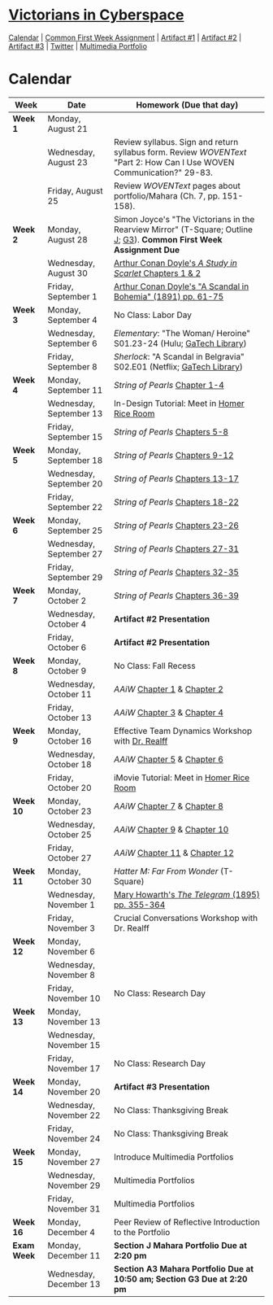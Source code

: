 <link rel="shortcut icon" href="https://kholterhoff.github.io/F17_ENG_1102/favicon.ico" type="image/x-icon">
<link rel="icon" href="https://kholterhoff.github.io/F17_ENG_1102/favicon.ico" type="image/x-icon">

<h1><a href="https://kholterhoff.github.io/F17_ENG_1102/Course_Description">Victorians in Cyberspace</a></h1>

<a href="https://kholterhoff.github.io/F17_ENG_1102/Victorians_In_Cyberspace">Calendar</a>  |  <a href="https://kholterhoff.github.io/F17_ENG_1102/Common_First_Week_Assignment">Common First Week Assignment</a> | <a href="https://kholterhoff.github.io/F17_ENG_1102/Artifact_1">Artifact #1</a> |  <a href="https://kholterhoff.github.io/F17_ENG_1102/Artifact_2">Artifact #2</a> |  <a href="https://kholterhoff.github.io/F17_ENG_1102/Artifact_3">Artifact #3</a> |  <a href="https://kholterhoff.github.io/F17_ENG_1102/Twitter">Twitter</a> | <a href="https://kholterhoff.github.io/F17_ENG_1102/Multimedia_Portfolio">Multimedia Portfolio</a>

<h1>Calendar</h1>

|Week|Date| Homework (Due that day)|
|----|--------------|----------------------------------------------|
|**Week 1**|Monday, August 21 | |
||Wednesday, August 23 |  Review syllabus. Sign and return syllabus form. Review _WOVENText_ "Part 2: How Can I Use WOVEN Communication?" 29-83. |
||Friday, August 25 | Review _WOVENText_ pages about portfolio/Mahara (Ch. 7, pp. 151-158). |
|**Week 2**|Monday, August 28 | Simon Joyce's "The Victorians in the Rearview Mirror" (T-Square; Outline <a href="https://docs.google.com/document/d/1VntWs25tWbgMRcnZuYJZUGfM7NaBPvOgSjOJUdWnzOs/edit?usp=sharing">J</a>; <a href="https://docs.google.com/document/d/1gx5quNbHNe5OaX4vDe7h20RK15QcPJeoTT4t6yAkiXQ/edit?usp=sharing">G3</a>). **Common First Week Assignment Due**|
||Wednesday, August 30 | <a href="http://bakerstreet.wikia.com/wiki/A_Study_in_Scarlet/Chapter_1">Arthur Conan Doyle's _A Study in Scarlet_ Chapters 1 & 2</a> |
||Friday, September 1 | <a href="https://books.google.com/books?id=83xHAAAAYAAJ&pg=PA61#v=onepage&q&f=false">Arthur Conan Doyle's "A Scandal in Bohemia" (1891) pp. 61-75</a> |
|**Week 3**|Monday, September 4	 |	No Class: Labor Day|
||Wednesday, September 6 | _Elementary_: "The Woman/ Heroine" S01.23-24 (Hulu; <a href="https://gatech-primo.hosted.exlibrisgroup.com/primo-explore/fulldisplay?docid=01GALI_GIT_ALMA21145328300002947&context=L&vid=01GALI_GIT&search_scope=Everything&tab=default_tab&lang=en_US">GaTech Library</a>) |
||Friday, September 8 | _Sherlock_: "A Scandal in Belgravia" S02.E01 (Netflix; <a href="https://gatech-primo.hosted.exlibrisgroup.com/primo-explore/fulldisplay?docid=01GALI_GIT_ALMA21132234930002947&context=L&vid=01GALI_GIT&search_scope=Everything&tab=default_tab&lang=en_US">GaTech Library</a>) |
|**Week 4**|Monday, September 11 | _String of Pearls_ <a href="http://www.salisburysquare.com/TSOP/content/TSOP.1850.UNC.chap.001.xml">Chapter 1-4</a>|
||Wednesday, September 13 | In-Design Tutorial: Meet in <a href="https://multimediagt.wordpress.com/">Homer Rice Room</a> |
||Friday, September 15 | _String of Pearls_ <a href="http://www.salisburysquare.com/TSOP/content/TSOP.1850.UNC.chap.005.xml">Chapters 5-8</a>|
|**Week 5**|Monday, September 18 | _String of Pearls_ <a href="http://www.salisburysquare.com/TSOP/content/TSOP.1850.UNC.chap.009.xml">Chapters 9-12</a>|
||Wednesday, September 20 |_String of Pearls_ <a href="http://www.salisburysquare.com/TSOP/content/TSOP.1850.UNC.chap.013.xml">Chapters 13-17</a> |
||Friday, September 22 |_String of Pearls_ <a href="http://www.salisburysquare.com/TSOP/content/TSOP.1850.UNC.chap.018.xml">Chapters 18-22</a>| 
|**Week 6**|Monday, September 25 |_String of Pearls_ <a href="http://www.salisburysquare.com/TSOP/content/TSOP.1850.UNC.chap.023.xml">Chapters 23-26</a> |
||Wednesday, September 27 | _String of Pearls_ <a href="http://www.salisburysquare.com/TSOP/content/TSOP.1850.UNC.chap.027.xml">Chapters 27-31</a>| 
||Friday, September 29 |_String of Pearls_ <a href="http://ia801407.us.archive.org/8/items/stringofpearls_0809_librivox/stringofpearls_32_unknown.mp3">Chapters 32-35</a> |
|**Week 7**|Monday, October 2 | _String of Pearls_ <a href="http://ia801407.us.archive.org/8/items/stringofpearls_0809_librivox/stringofpearls_36_unknown.mp3">Chapters 36-39</a> |
||Wednesday, October 4 | **Artifact #2 Presentation** | 
||Friday, October 6 | **Artifact #2 Presentation** |
|**Week 8**|Monday, October 9	| No Class: Fall Recess|
||Wednesday, October 11 | _AAiW_ <a href="https://medium.com/alice-s-adventures-in-wonderland/down-the-rabbit-hole-ee1794d9b469">Chapter 1</a> & <a href="https://medium.com/alice-s-adventures-in-wonderland/the-pool-of-tears-e03f2076c406">Chapter 2</a> |
||Friday, October 13 | _AAiW_ <a href="https://medium.com/alice-s-adventures-in-wonderland/a-caucus-race-and-a-long-tail-7bc3cc92d256">Chapter 3</a> & <a href="https://medium.com/alice-s-adventures-in-wonderland/the-rabbit-sends-in-a-little-bill-fd0caec820e1">Chapter 4</a>|
|**Week 9**|Monday, October 16 | Effective Team Dynamics Workshop with <a href="http://www.mse.gatech.edu/faculty/realff">Dr. Realff</a>|
||Wednesday, October 18 | _AAiW_ <a href="https://medium.com/alice-s-adventures-in-wonderland/advice-from-a-caterpillar-88f45e718420">Chapter 5</a> & <a href="https://medium.com/alice-s-adventures-in-wonderland/pig-and-pepper-712a110b2371">Chapter 6</a> | 
||Friday, October 20 | iMovie Tutorial: Meet in <a href="https://multimediagt.wordpress.com/">Homer Rice Room</a> |
|**Week 10**|Monday, October 23 | _AAiW_ <a href="https://medium.com/alice-s-adventures-in-wonderland/a-mad-tea-party-8486f3a303f7">Chapter 7</a> & <a href="https://medium.com/alice-s-adventures-in-wonderland/the-queen-s-croquet-ground-de004f31fa8d">Chapter 8</a> |
||Wednesday, October 25 | _AAiW_ <a href="https://medium.com/alice-s-adventures-in-wonderland/the-mock-turtle-s-story-760eafd5ad45">Chapter 9</a> & <a href="https://medium.com/alice-s-adventures-in-wonderland/the-lobster-quadrille-6d129c903040">Chapter 10</a> | 
||Friday, October 27 | _AAiW_ <a href="https://medium.com/alice-s-adventures-in-wonderland/who-stole-the-tarts-d077429f96ce">Chapter 11</a> & <a href="https://medium.com/alice-s-adventures-in-wonderland/alice-s-evidence-bfc80520c524">Chapter 12</a>|
|**Week 11**|Monday, October 30 |  _Hatter M: Far From Wonder_ (T-Square)|
||Wednesday, November 1 | <a href="https://books.google.com/books?id=lsohAQAAIAAJ&pg=PA355#v=onepage&q&f=false">Mary Howarth's _The Telegram_ (1895) pp. 355-364</a>|
||Friday, November 3 | Crucial Conversations Workshop with Dr. Realff |
|**Week 12**|Monday, November 6 | |
||Wednesday, November 8 || 
||Friday, November 10	 |	No Class: Research Day|
|**Week 13**|Monday, November 13 | |
||Wednesday, November 15 || 
||Friday, November 17 |  No Class: Research Day|
|**Week 14**|Monday, November 20 | **Artifact #3 Presentation** |
||Wednesday, November 22 |	No Class: Thanksgiving Break|
||Friday, November 24 |	No Class: Thanksgiving Break|
|**Week 15**|Monday, November 27	 | Introduce Multimedia Portfolios|
||Wednesday, November 29 | Multimedia Portfolios| 
||Friday, November 31 | Multimedia Portfolios|
|**Week 16**|Monday, December 4 | Peer Review of Reflective Introduction to the Portfolio|
|**Exam Week**|Monday, December 11| **Section J Mahara Portfolio Due at 2:20 pm**|
||Wednesday, December 13| **Section A3 Mahara Portfolio Due at 10:50 am; Section G3 Due at 2:20 pm**|

